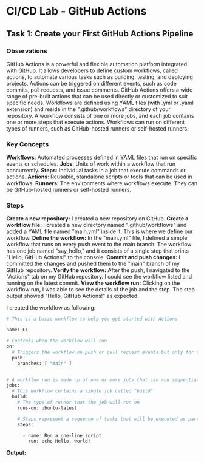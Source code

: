 # CI/CD Lab - GitHub Actions

## Task 1: Create your First GitHub Actions Pipeline

### Observations
GitHub Actions is a powerful and flexible automation platform integrated with GitHub.
It allows developers to define custom workflows, called actions, to automate various tasks such as building, testing, and deploying projects.
Actions can be triggered on different events, such as code commits, pull requests, and issue comments.
GitHub Actions offers a wide range of pre-built actions that can be used directly or customized to suit specific needs.
Workflows are defined using YAML files (with .yml or .yaml extension) and reside in the ".github/workflows" directory of your repository.
A workflow consists of one or more jobs, and each job contains one or more steps that execute actions.
Workflows can run on different types of runners, such as GitHub-hosted runners or self-hosted runners.

### Key Concepts
**Workflows**: Automated processes defined in YAML files that run on specific events or schedules.
**Jobs**: Units of work within a workflow that run concurrently.
**Steps**: Individual tasks in a job that execute commands or actions.
**Actions**: Reusable, standalone scripts or tools that can be used in workflows.
**Runners**: The environments where workflows execute. They can be GitHub-hosted runners or self-hosted runners.

### Steps
**Create a new repository:** I created a new repository on GitHub.
**Create a workflow file:** I created a new directory named ".github/workflows" and added a YAML file named "main.yml" inside it. This is where we define our workflow.
**Define the workflow:** In the "main.yml" file, I defined a simple workflow that runs on every push event to the main branch. The workflow has one job named "say_hello," and it consists of a single step that prints "Hello, GitHub Actions!" to the console.
**Commit and push changes:** I committed the changes and pushed them to the "main" branch of my GitHub repository.
**Verify the workflow:** After the push, I navigated to the "Actions" tab on my GitHub repository. I could see the workflow listed and running on the latest commit.
**View the workflow run:** Clicking on the workflow run, I was able to see the details of the job and the step. The step output showed "Hello, GitHub Actions!" as expected.


I created the workflow as following:
```sh
# This is a basic workflow to help you get started with Actions

name: CI

# Controls when the workflow will run
on:
  # Triggers the workflow on push or pull request events but only for the "main" branch
  push:
    branches: [ "main" ]


# A workflow run is made up of one or more jobs that can run sequentially or in parallel
jobs:
  # This workflow contains a single job called "build"
  build:
    # The type of runner that the job will run on
    runs-on: ubuntu-latest

    # Steps represent a sequence of tasks that will be executed as part of the job
    steps:

      - name: Run a one-line script
        run: echo Hello, world!

```

**Output:**
